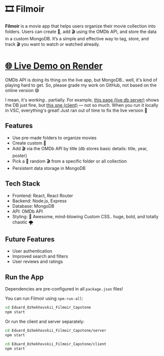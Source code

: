 # 🎞️ Filmoir

**Filmoir** is a movie app that helps users organize their movie collection into folders. Users can create 📂, add 🎬 using the OMDb API, and store the data in a custom MongoDB. It’s a simple and effective way to tag, store, and track 🎬 you want to watch or watched already.

# [🌐 Live Demo on Render](https://filmoir-capstone-client.onrender.com)
OMDb API is doing its thing on the live app, but MongoDB.. well, it's kind of playing hard to get. So, please grade my work on GitHub, not based on the online version 😅

I mean, it's *working*.. partially. For example, [this page (live db server)](https://filmoir-capstone.onrender.com/folders/franchises) shows the DB just fine, but [this one (client)](https://filmoir-capstone-client.onrender.com/folders/franchises) — not so much. When you run it locally in VSC, everything's great! Just ran out of time to fix the live version 😬

## Features
- Use pre-made folders to organize movies
- Create custom 📂
- Add 🎬 via the OMDb API by title (db stores basic details: title, year, poster)
- Pick a 🎲 random 🎬 from a specific folder or all collection
- Persistent data storage in MongoDB

## Tech Stack
- Frontend: React, React Router
- Backend: Node.js, Express
- Database: MongoDB
- API: OMDb API
- Styling: 🎨 Awesome, mind-blowing Custom CSS.. huge, bold, and totally chaotic 🌪️

## Future Features
- User authentication
- Improved search and filters
- User reviews and ratings

## Run the App

Dependencies are pre-configured in all `package.json` files!

You can run Filmoir using `npm-run-all`:

```bash
cd Eduard_Ozhekhovskii_Filmoir_Capstone
npm start
```
Or run the client and server separately:
```bash
cd Eduard_Ozhekhovskii_Filmoir_Capstone/server
npm start
```
```bash
cd Eduard_Ozhekhovskii_Filmoir_Capstone/client
npm start
```